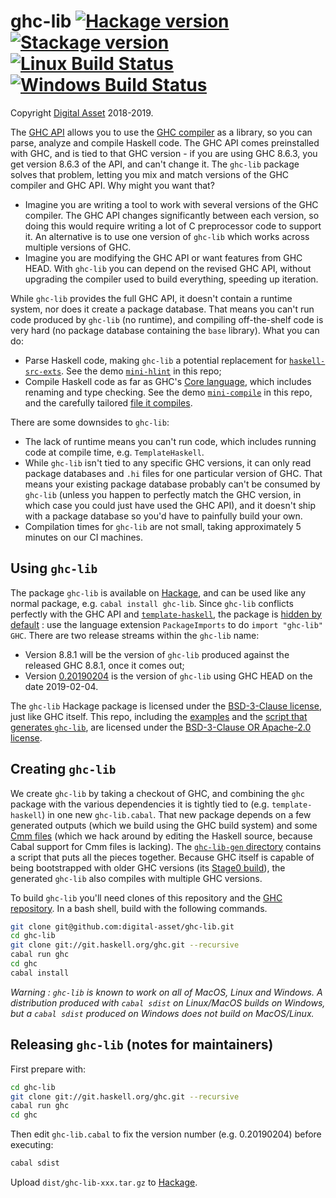 # ghc-lib [![Hackage version](https://img.shields.io/hackage/v/ghc-lib.svg?label=Hackage)](https://hackage.haskell.org/package/ghc-lib) [![Stackage version](https://www.stackage.org/package/ghc-lib/badge/nightly?label=Stackage)](https://www.stackage.org/package/ghc-lib) [![Linux Build Status](https://img.shields.io/travis/digital-asset/ghc-lib/master.svg?label=Linux%20%26%20Mac%20builds)](https://travis-ci.org/digital-asset/ghc-lib)  [![Windows Build Status](https://img.shields.io/appveyor/ci/shayne-fletcher-da/ghc-lib/master.svg?label=Windows%20build)](https://ci.appveyor.com/project/shayne-fletcher-da/ghc-lib)

Copyright [Digital Asset](https://www.digitalasset.com/) 2018-2019.

The [GHC API](https://hackage.haskell.org/package/ghc) allows you to use the [GHC compiler](https://www.haskell.org/ghc/) as a library, so you can parse, analyze and compile Haskell code. The GHC API comes preinstalled with GHC, and is tied to that GHC version - if you are using GHC 8.6.3, you get version 8.6.3 of the API, and can't change it. The `ghc-lib` package solves that problem, letting you mix and match versions of the GHC compiler and GHC API. Why might you want that?

* Imagine you are writing a tool to work with several versions of the GHC compiler. The GHC API changes significantly between each version, so doing this would require writing a lot of C preprocessor code to support it. An alternative is to use one version of `ghc-lib` which works across multiple versions of GHC.
* Imagine you are modifying the GHC API or want features from GHC HEAD. With `ghc-lib` you can depend on the revised GHC API, without upgrading the compiler used to build everything, speeding up iteration.

While `ghc-lib` provides the full GHC API, it doesn't contain a runtime system, nor does it create a package database. That means you can't run code produced by `ghc-lib` (no runtime), and compiling off-the-shelf code is very hard (no package database containing the `base` library). What you can do:

* Parse Haskell code, making `ghc-lib` a potential replacement for [`haskell-src-exts`](https://hackage.haskell.org/package/haskell-src-exts). See the demo [`mini-hlint`](https://github.com/digital-asset/ghc-lib/blob/master/examples/mini-hlint/src/Main.hs) in this repo;
* Compile Haskell code as far as GHC's [Core language](https://ghc.haskell.org/trac/ghc/wiki/Commentary/Compiler/CoreSynType), which includes renaming and type checking. See the demo [`mini-compile`](https://github.com/digital-asset/ghc-lib/blob/master/examples/mini-compile/src/Main.hs) in this repo, and the carefully tailored [file it compiles](https://github.com/digital-asset/ghc-lib/blob/master/examples/mini-compile/test/MiniCompileTest.hs).

There are some downsides to `ghc-lib`:

* The lack of runtime means you can't run code, which includes running code at compile time, e.g. `TemplateHaskell`.
* While `ghc-lib` isn't tied to any specific GHC versions, it can only read package databases and `.hi` files for one particular version of GHC. That means your existing package database probably can't be consumed by `ghc-lib` (unless you happen to perfectly match the GHC version, in which case you could just have used the GHC API), and it doesn't ship with a package database so you'd have to painfully build your own.
* Compilation times for `ghc-lib` are not small, taking approximately 5 minutes on our CI machines.

## Using `ghc-lib`

The package `ghc-lib` is available on [Hackage](https://hackage.haskell.org/), and can be used like any normal package, e.g. `cabal install ghc-lib`. Since `ghc-lib` conflicts perfectly with the GHC API and [`template-haskell`](https://hackage.haskell.org/package/template-haskell), the package is [hidden by default](https://downloads.haskell.org/~ghc/latest/docs/html/users_guide/packages.html#using-packages) : use the language extension `PackageImports` to do `import "ghc-lib" GHC`. There are two release streams within the `ghc-lib` name:

* Version 8.8.1 will be the version of `ghc-lib` produced against the released GHC 8.8.1, once it comes out;
* Version [0.20190204](http://hackage.haskell.org/package/ghc-lib-0.20190204) is the version of `ghc-lib` using GHC HEAD on the date 2019-02-04.

The `ghc-lib` Hackage package is licensed under the [BSD-3-Clause license](https://www.haskell.org/ghc/license.html), just like GHC itself. This repo, including the [examples](https://github.com/digital-asset/ghc-lib/tree/master/examples) and the [script that generates `ghc-lib`](https://github.com/digital-asset/ghc-lib/tree/master/ghc-lib-gen), are licensed under the [BSD-3-Clause OR Apache-2.0 license](https://github.com/digital-asset/ghc-lib/blob/master/LICENSE).

## Creating `ghc-lib`

We create `ghc-lib` by taking a checkout of GHC, and combining the `ghc` package with the various dependencies it is tightly tied to (e.g. `template-haskell`) in one new `ghc-lib.cabal`. That new package depends on a few generated outputs (which we build using the GHC build system) and some [Cmm files](https://ghc.haskell.org/trac/ghc/wiki/Commentary/Rts/Cmm) (which we hack around by editing the Haskell source, because Cabal support for Cmm files is lacking). The [`ghc-lib-gen` directory](https://github.com/digital-asset/ghc-lib/tree/master/ghc-lib-gen) contains a script that puts all the pieces together. Because GHC itself is capable of being bootstrapped with older GHC versions (its [Stage0 build](https://ghc.haskell.org/trac/ghc/wiki/Building/Architecture/Idiom/Stages)), the generated `ghc-lib` also compiles with multiple GHC versions.

To build `ghc-lib` you'll need clones of this repository and the [GHC repository](https://git.haskell.org). In a bash shell, build with the following commands.

```bash
git clone git@github.com:digital-asset/ghc-lib.git
cd ghc-lib
git clone git://git.haskell.org/ghc.git --recursive
cabal run ghc
cd ghc
cabal install
```

*Warning : `ghc-lib` is known to work on all of MacOS, Linux and Windows. A distribution produced with `cabal sdist` on Linux/MacOS builds on Windows, but a `cabal sdist` produced on Windows does not build on MacOS/Linux.*

## Releasing `ghc-lib` (notes for maintainers)

First prepare with:

```bash
cd ghc-lib
git clone git://git.haskell.org/ghc.git --recursive
cabal run ghc
cd ghc
```

Then edit `ghc-lib.cabal` to fix the version number (e.g. 0.20190204)
before executing:

```bash
cabal sdist
```

Upload `dist/ghc-lib-xxx.tar.gz` to
[Hackage](https://hackage.haskell.org/upload).
